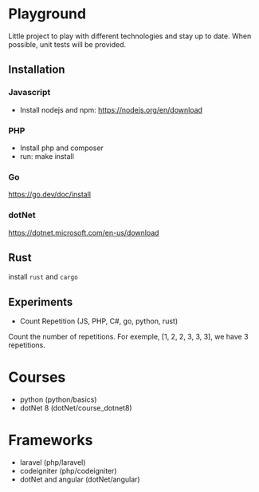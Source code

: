 # Playground

Little project to play with different technologies and stay up to date.
When possible, unit tests will be provided.

## Installation

### Javascript

- Install nodejs and npm: https://nodejs.org/en/download

### PHP

- Install php and composer
- run: make install

### Go

https://go.dev/doc/install

### dotNet

https://dotnet.microsoft.com/en-us/download

## Rust

install `rust` and `cargo`

## Experiments

- Count Repetition (JS, PHP, C#, go, python, rust)

Count the number of repetitions. For exemple, [1, 2, 2, 3, 3, 3], we have 3 repetitions.

# Courses

- python (python/basics)
- dotNet 8 (dotNet/course_dotnet8)

# Frameworks

- laravel (php/laravel)
- codeigniter (php/codeigniter)
- dotNet and angular (dotNet/angular)
